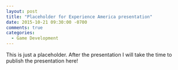 ```yaml
---
layout: post
title: "Placeholder for Experience America presentation"
date: 2015-10-21 09:30:00 -0700
comments: true
categories:
  - Game Development
---
```


This is just a placeholder. After the presentation I will take the time
to publish the presentation here!
